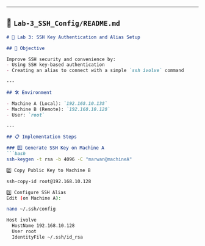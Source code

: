 
---

## 📁 `Lab-3_SSH_Config/README.md`

```markdown
# 🔐 Lab 3: SSH Key Authentication and Alias Setup

## 🎯 Objective

Improve SSH security and convenience by:
- Using SSH key-based authentication
- Creating an alias to connect with a simple `ssh ivolve` command

---

## 🛠️ Environment

- Machine A (Local): `192.168.10.138`
- Machine B (Remote): `192.168.10.128`
- User: `root`

---

## 📋 Implementation Steps

### 1️⃣ Generate SSH Key on Machine A
```bash
ssh-keygen -t rsa -b 4096 -C "marwan@machineA"

2️⃣ Copy Public Key to Machine B

ssh-copy-id root@192.168.10.128

3️⃣ Configure SSH Alias
Edit (on Machine A):

nano ~/.ssh/config

Host ivolve
  HostName 192.168.10.128
  User root
  IdentityFile ~/.ssh/id_rsa

